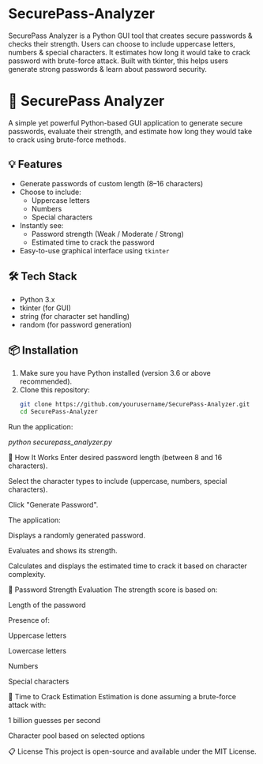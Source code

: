 # SecurePass-Analyzer
SecurePass Analyzer is a Python GUI tool that creates secure passwords &amp; checks their strength. Users can choose to include uppercase letters, numbers &amp; special characters. It estimates how long it would take to crack  password with brute-force attack. Built with tkinter, this helps users generate strong passwords &amp; learn about password security.

# 🔐 SecurePass Analyzer

A simple yet powerful Python-based GUI application to generate secure passwords, evaluate their strength, and estimate how long they would take to crack using brute-force methods.

## 💡 Features

- Generate passwords of custom length (8–16 characters)
- Choose to include:
  - Uppercase letters
  - Numbers
  - Special characters
- Instantly see:
  - Password strength (Weak / Moderate / Strong)
  - Estimated time to crack the password
- Easy-to-use graphical interface using `tkinter`

## 🛠️ Tech Stack

- Python 3.x
- tkinter (for GUI)
- string (for character set handling)
- random (for password generation)

## 📦 Installation

1. Make sure you have Python installed (version 3.6 or above recommended).
2. Clone this repository:
   ```bash
   git clone https://github.com/yourusername/SecurePass-Analyzer.git
   cd SecurePass-Analyzer


Run the application:

*python securepass_analyzer.py*

🚀 How It Works
Enter desired password length (between 8 and 16 characters).

Select the character types to include (uppercase, numbers, special characters).

Click "Generate Password".

The application:

Displays a randomly generated password.

Evaluates and shows its strength.

Calculates and displays the estimated time to crack it based on character complexity.

🔐 Password Strength Evaluation
The strength score is based on:

Length of the password

Presence of:

Uppercase letters

Lowercase letters

Numbers

Special characters

🧮 Time to Crack Estimation
Estimation is done assuming a brute-force attack with:

1 billion guesses per second

Character pool based on selected options

📋 License
This project is open-source and available under the MIT License.
